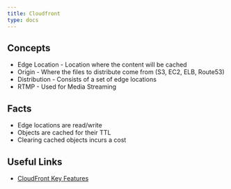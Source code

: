 ```yaml
---
title: Cloudfront
type: docs
---
```


## Concepts

* Edge Location - Location where the content will be cached
* Origin - Where the files to distribute come from (S3, EC2, ELB, Route53)
* Distribution - Consists of a set of edge locations
* RTMP - Used for Media Streaming

## Facts

* Edge locations are read/write
* Objects are cached for their TTL
* Clearing cached objects incurs a cost

## Useful Links

* [CloudFront Key Features](https://aws.amazon.com/cloudfront/features/)
